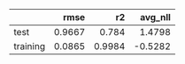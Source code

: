 |          |   rmse |     r2 |   avg_nll |
|:---------|-------:|-------:|----------:|
| test     | 0.9667 | 0.784  |    1.4798 |
| training | 0.0865 | 0.9984 |   -0.5282 |